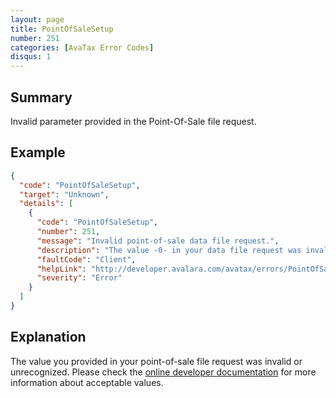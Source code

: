 ```yaml
---
layout: page
title: PointOfSaleSetup
number: 251
categories: [AvaTax Error Codes]
disqus: 1
---
```


## Summary

Invalid parameter provided in the Point-Of-Sale file request.

## Example

```json
{
  "code": "PointOfSaleSetup",
  "target": "Unknown",
  "details": [
    {
      "code": "PointOfSaleSetup",
      "number": 251,
      "message": "Invalid point-of-sale data file request.",
      "description": "The value -0- in your data file request was invalid or unrecognized.",
      "faultCode": "Client",
      "helpLink": "http://developer.avalara.com/avatax/errors/PointOfSaleSetup",
      "severity": "Error"
    }
  ]
}
```

## Explanation

The value you provided in your point-of-sale file request was invalid or unrecognized.  Please check the <a href="https://sandbox-rest.avatax.com/swagger/ui/index.html">online developer documentation</a> for more information about acceptable values.
